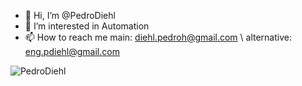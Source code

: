 - 👋 Hi, I’m @PedroDiehl
- 👀 I’m interested in Automation
- 📫 How to reach me main: diehl.pedroh@gmail.com \\ alternative: eng.pdiehl@gmail.com


<img src="https://komarev.com/ghpvc/?username=PedroDiehl&color=green" alt="PedroDiehl" /> 

<!---
PedroDiehl/PedroDiehl is a ✨ special ✨ repository because its `README.md` (this file) appears on your GitHub profile.
You can click the Preview link to take a look at your changes.
--->
